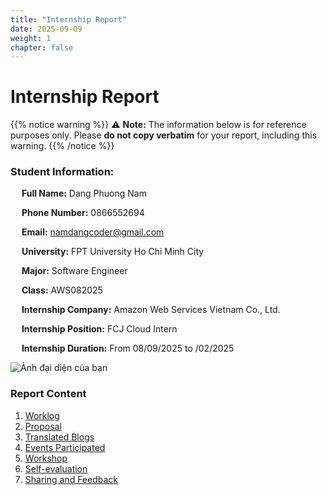 ```yaml
---
title: "Internship Report"
date: 2025-09-09
weight: 1
chapter: false
---
```


# Internship Report

{{% notice warning %}}
⚠️ **Note:** The information below is for reference purposes only. Please **do not copy verbatim** for your report, including this warning.
{{% /notice %}}

### Student Information:

&emsp; **Full Name:** Dang Phuong Nam

&emsp; **Phone Number:** 0866552694

&emsp; **Email:** namdangcoder@gmail.com

&emsp; **University:** FPT University Ho Chi Minh City

&emsp; **Major:** Software Engineer

&emsp; **Class:** AWS082025

&emsp; **Internship Company:** Amazon Web Services Vietnam Co., Ltd.

&emsp; **Internship Position:** FCJ Cloud Intern

&emsp; **Internship Duration:** From 08/09/2025 to /02/2025

![Ảnh đại diện của bạn](/aws-intern-report/images/avatar2.png)

### Report Content

1.  [Worklog](1-Worklog/)
2.  [Proposal](2-Proposal/)
3.  [Translated Blogs](3-BlogsTranslated/)
4.  [Events Participated](4-EventParticipated/)
5.  [Workshop](5-Workshop/)
6.  [Self-evaluation](6-Self-evaluation/)
7.  [Sharing and Feedback](7-Feedback/)
